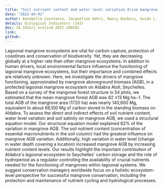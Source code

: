 ```yaml
---
title: "Soil nutrient content and water level variation drive mangrove forest aboveground biomass in the lagoonal ecosystem of Aldabra Atoll"
date: "2022-04-01"
author: Annabelle Constance, Jacqueline Oehri, Nancy Bunbury, Guido L. B. Wiesenberg, Frank Pennekamp, Luke A'Bear, Frauke Fleischer-Dogley, Gabriela Schaepman-Strub
details: Ecological Indicators (143)
doi: 10.1016/j.ecolind.2022.109292
link:
github:
---
```


Lagoonal mangrove ecosystems are vital for carbon capture, protection of coastlines and conservation of biodiversity. Yet, they are decreasing globally at a higher rate than other mangrove ecosystems. In addition to human drivers, local environmental factors influence the functioning of lagoonal mangrove ecosystems, but their importance and combined effects are relatively unknown. Here, we investigate the drivers of mangrove functioning, approximated by mangrove aboveground biomass (AGB), in a protected lagoonal mangrove ecosystem on Aldabra Atoll, Seychelles. Based on a survey of the mangrove forest structure in 54 plots, we estimated that the mean mangrove forest AGB was 82 ±13 Mg ha−1. The total AGB of the mangrove area (1720 ha) was nearly 140,600 Mg, equivalent to about 66,100 Mg of carbon stored in the standing biomass on Aldabra. To assess the direct and indirect effects of soil nutrient content, water level variation and soil salinity on mangrove AGB, we used a structural equation model. Our structural equation model explained 82% of the variation in mangrove AGB. The soil nutrient content (concentration of essential macronutrients in the soil column) had the greatest influence on mangrove AGB variation. Additionally, high variation in water level (change in water depth covering a location) increased mangrove AGB by increasing nutrient content levels. Our results highlight the important contribution of Aldabra's lagoonal ecosystem to Seychelles' carbon storage and the role of hydroperiod as a regulator controlling the availability of crucial nutrients needed for the functioning of mangroves within lagoonal systems. We suggest conservation managers worldwide focus on a holistic ecosystem-level perspective for successful mangrove conservation, including the protection and maintenance of nutrient cycling and hydrological processes.
